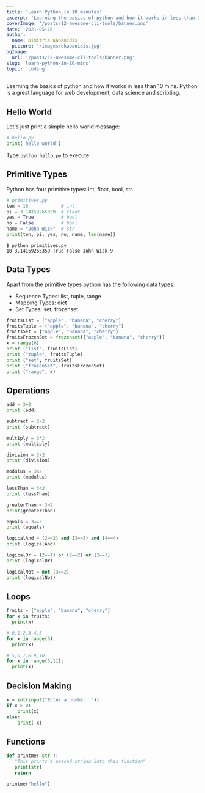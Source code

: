 ```yaml
---
title: 'Learn Python in 10 minutes'
excerpt: 'Learning the basics of python and how it works in less than 10 mins. Python is a great language for web development, data science and scripting.'
coverImage: '/posts/12-awesome-cli-tools/banner.png'
date: '2021-05-16'
author:
  name: Dimitris Kapanidis
  picture: '/images/dkapanidis.jpg'
ogImage:
  url: '/posts/12-awesome-cli-tools/banner.png'
slug: 'learn-python-in-10-mins'
topic: 'coding'
---
```


Learning the basics of python and how it works in less than 10 mins. Python is a great language for web development, data science and scripting.

## Hello World

Let's just print a simple hello world message:

```python
# hello.py
print('hello world')
```

Type `python hello.py` to execute.

## Primitive Types

Python has four primitive types: int, float, bool, str.

```python
# primitives.py
ten = 10            # int
pi = 3.14159265359  # float
yes = True          # bool
no = False          # bool
name = "John Wick"  # str
print(ten, pi, yes, no, name, len(name))
```

```shellsession
$ python primitives.py
10 3.14159265359 True False John Wick 9
```

## Data Types

Apart from the primitive types python has the following data types:

- Sequence Types: list, tuple, range
- Mapping Types: dict
- Set Types: set, frozenset

```python
fruitsList = ["apple", "banana", "cherry"]
fruitsTuple = ("apple", "banana", "cherry")
fruitsSet = {"apple", "banana", "cherry"}
fruitsFrozenSet = frozenset({"apple", "banana", "cherry"})
x = range(6)
print ("list", fruitsList)
print ("tuple", fruitsTuple)
print ("set", fruitsSet)
print ("frozenSet", fruitsFrozenSet)
print ("range", x)
```

## Operations

```python
add = 3+2
print (add)

subtract = 3-2
print (subtract)

multiply = 3*2
print (multiply)

division = 3/2
print (division)

modulus = 3%2
print (modulus)

lessThan = 3<2
print (lessThan)

greaterThan = 3>2
print(greaterThan)

equals = 3==3
print (equals)

logicalAnd = (2==2) and (3==3) and (4==4)
print (logicalAnd)

logicalOr = (2==1) or (2==2) or (2==3)
print (logicalOr)

logicalNot = not (3==2)
print (logicalNot)
```

## Loops

```python
fruits = ["apple", "banana", "cherry"]
for x in fruits:
  print(x)

# 0,1,2,3,4,5 
for x in range(6):
  print(x)

# 5,6,7,8,9,10
for x in range(5,11):
  print(x)
```

## Decision Making

```python
x = int(input("Enter a number: "))
if x > 0:
    print(x)
else:
    print(-x)
```

## Functions

```python
def printme( str ):
   "This prints a passed string into this function"
   print(str)
   return

printme("hello")
```
